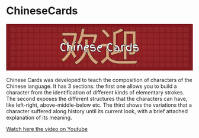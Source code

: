 # ChineseCards

 ![CoverSquance](Cover.png)

Chinese Cards was developed to teach the composition of characters of the Chinese language. It has 3 sections: the first one allows you to build a character from the identification of different kinds of elementary strokes. The second exposes the different structures that the characters can have, like left-right, above-middle-below etc. The third shows the variations that a character suffered along history until its current look, with a brief attached explanation of its meaning.

[Watch here the video on Youtube](https://youtu.be/fmzEneLedP0)
